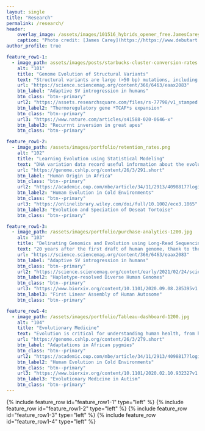 ```yaml
---
layout: single
title: "Research"
permalink: /research/
header:
    overlay_image: /assets/images/101516_hybrids_opener_free.JamesCarey.v5.png
    caption: "Photo credit: [James Carey](https://https://www.debutart.com/artist/james-carey)"
author_profile: true

feature_row1-1:
  - image_path: assets/images/posts/starbucks-cluster-conversion-rates.png
    alt: "101"
    title: "Genome Evolution of Structural Variants"
    text: "Structural variants are large (>50 bp) mutations, including deletions, insertions, and inversions, that more likely result in changes in phenotypes than single nucleotide variants (SNVs) and, thus, are subject to natural selection and important in adaptations. I use long-read sequencing to resolve complex SVs, apply phylogenetic and population genetic methods to infer their evolution, and design statistical models to interpret their potential functional roles in humans."
    url: "https://science.sciencemag.org/content/366/6463/eaax2083"
    btn_label: "Adaptive SV introgression in humans"
    btn_class: "btn--primary"
    url2: "https://assets.researchsquare.com/files/rs-77798/v1_stamped.pdf"
    btn_label2: "Thermoregulatory gene *TCAF*s expansion"
    btn_class: "btn--primary"
    url3: "https://www.nature.com/articles/s41588-020-0646-x"
    btn_label3: "Recurrnt inversion in great apes"
    btn_class: "btn--primary"

feature_row1-2:
  - image_path: /assets/images/portfolio/retention_rates.png
    alt: "102"
    title: "Learning Evolution using Statistical Modeling"
    text: "DNA variation data record useful information about the evolution of organisms. I design and apply quantitative and statistical methods to reconstruct the evolutionary history in human and nonhuman primates as well as other organisms. Understanding evolution is a critical step towards understanding the biological world that we live in and provide a guidance to study medicine and human health."
    url: "https://genome.cshlp.org/content/26/3/291.short"
    btn_label: "Human Origin in Africa"
    btn_class: "btn--primary"
    url2: "https://academic.oup.com/mbe/article/34/11/2913/4098817?login=true"
    btn_label2: "Human Evolution in Cold Environments"
    btn_class: "btn--primary"
    url3: "https://onlinelibrary.wiley.com/doi/full/10.1002/ece3.1865"
    btn_label3: "Evolution and Speciation of Deseat Tortoise"
    btn_class: "btn--primary"

feature_row1-3:
  - image_path: /assets/images/portfolio/purchase-analytics-1200.jpg
    alt: "103"
    title: "Delinating Genomics and Evolution using Long-Read Sequencing"
    text: "20 years after the first draft of human genome, thank to the recent development of long-read sequencing technologies, we now finally have the ability to assemble diploid genomes and study complex genomic regions for the first. This enables us to better capture the genetic diversity of our species and to delinate variants in complex regions that short-read data cannot ascertain. As part of the efforts by on genetic predispositions to human diseases as well as the discovery of more complex forms of genetic variation"
    url: "https://science.sciencemag.org/content/366/6463/eaax2083"
    btn_label: "Adaptive SV introgression in humans"
    btn_class: "btn--primary"
    url2: "https://science.sciencemag.org/content/early/2021/02/24/science.abf7117"
    btn_label2: "Haplotype-resolved Diverse Human Genomes"
    btn_class: "btn--primary"
    url3: "https://www.biorxiv.org/content/10.1101/2020.09.08.285395v1.full"
    btn_label3: "First Linear Assembly of Human Autosome"
    btn_class: "btn--primary"

feature_row1-4:
  - image_path: /assets/images/portfolio/Tableau-dashboard-1200.jpg
    alt: "104"
    title: "Evolutionary Medicine"
    text: "Evolution is critical for understanding human health, from how populations adapt to different environmental niches and against pathogens to the genetic predisposition to diseases. Using population genetics methods, we identified genetic variants that may affect bone and muscle synthesis in African pygmies as well as those involved in fat metabolism that could contribute to the cold adaptation in Siberian hunter–gatherers. In a large cohort of autism families, we demonstrated that ultra-rare likely-gene disruptive variants in probands are significantly younger than those same type of varaints in siblings and that many such variants are under strong purifying selection and act on a distinct set of genes not yet associated with autism."
    url: "https://genome.cshlp.org/content/26/3/279.short"
    btn_label: "Adaptations in African pygmies"
    btn_class: "btn--primary"
    url2: "https://academic.oup.com/mbe/article/34/11/2913/4098817?login=true"
    btn_label2: "Human Evolution in Cold Environments"
    btn_class: "btn--primary"
    url3: "https://www.biorxiv.org/content/10.1101/2020.02.10.932327v1.full"
    btn_label3: "Evolutionary Medicine in Autism"
    btn_class: "btn--primary"
---
```


{% include feature_row id="feature_row1-1" type="left" %}
<a name="PopGenSV"></a> 
{% include feature_row id="feature_row1-2" type="left" %}
<a name="HumanOrigin"></a> 
{% include feature_row id="feature_row1-3" type="left" %}
<a name="LongReadSeq"></a> 
{% include feature_row id="feature_row1-4" type="left" %}
<!-- {% include feature_row id="feature_row2" type="left" %} -->
<a name="EvoMedicine"></a> 

